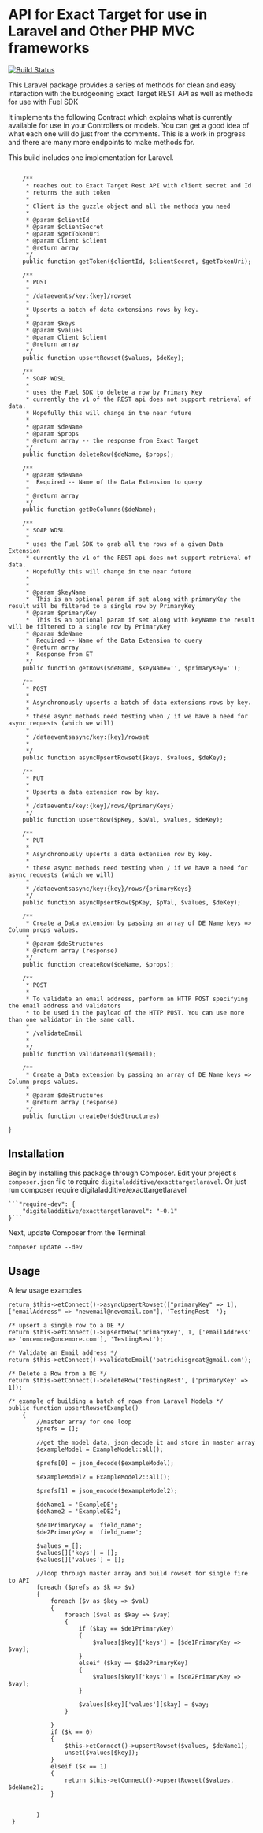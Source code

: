 # API for Exact Target for use in Laravel and Other PHP MVC frameworks

[![Build Status](https://travis-ci.org/JeffreyWay/Laravel-4-Generators.png?branch=master)](https://travis-ci.org/digitaladditive/exacttargetlaravel)

This Laravel package provides a series of methods for clean and easy interaction with the burdgeoning Exact Target REST API as well as methods for use with Fuel SDK

It implements the following Contract which explains what is currently available for use in your Controllers or models.
You can get a good idea of what each one will do just from the comments. 
This is a work in progress and there are many more endpoints to make methods for. 

This build includes one implementation for Laravel. 

```interface EtInterface {

    /**
     * reaches out to Exact Target Rest API with client secret and Id
     * returns the auth token
     *
     * Client is the guzzle object and all the methods you need
     *
     * @param $clientId
     * @param $clientSecret
     * @param $getTokenUri
     * @param Client $client
     * @return array
     */
    public function getToken($clientId, $clientSecret, $getTokenUri);

    /**
     * POST
     *
     * /dataevents/key:{key}/rowset
     *
     * Upserts a batch of data extensions rows by key.
     *
     * @param $keys
     * @param $values
     * @param Client $client
     * @return array
     */
    public function upsertRowset($values, $deKey);

    /**
     * SOAP WDSL
     *
     * uses the Fuel SDK to delete a row by Primary Key
     * currently the v1 of the REST api does not support retrieval of data.
     * Hopefully this will change in the near future
     *
     * @param $deName
     * @param $props
     * @return array -- the response from Exact Target
     */
	public function deleteRow($deName, $props);

    /**
     * @param $deName
     *  Required -- Name of the Data Extension to query
     *
     * @return array
     */
	public function getDeColumns($deName);

    /**
     * SOAP WDSL
     *
     * uses the Fuel SDK to grab all the rows of a given Data Extension
     * currently the v1 of the REST api does not support retrieval of data.
     * Hopefully this will change in the near future
     *
     *
     * @param $keyName
     *  This is an optional param if set along with primaryKey the result will be filtered to a single row by PrimaryKey
     * @param $primaryKey
     *  This is an optional param if set along with keyName the result will be filtered to a single row by PrimaryKey
     * @param $deName
     *  Required -- Name of the Data Extension to query
     * @return array
     *  Response from ET
     */
	public function getRows($deName, $keyName='', $primaryKey='');

    /**
     * POST
     *
     * Asynchronously upserts a batch of data extensions rows by key.
     *
     * these async methods need testing when / if we have a need for async requests (which we will)
     *
     * /dataeventsasync/key:{key}/rowset
     *
     */
	public function asyncUpsertRowset($keys, $values, $deKey);

    /**
     * PUT
     *
     * Upserts a data extension row by key.
     *
     * /dataevents/key:{key}/rows/{primaryKeys}
     */
	public function upsertRow($pKey, $pVal, $values, $deKey);

    /**
     * PUT
     *
     * Asynchronously upserts a data extension row by key.
     *
     * these async methods need testing when / if we have a need for async requests (which we will)
     *
     * /dataeventsasync/key:{key}/rows/{primaryKeys}
     */
	public function asyncUpsertRow($pKey, $pVal, $values, $deKey);

    /**
     * Create a Data extension by passing an array of DE Name keys => Column props values.
     *
     * @param $deStructures
     * @return array (response)
     */
	public function createRow($deName, $props);

    /**
     * POST
     *
     * To validate an email address, perform an HTTP POST specifying the email address and validators
     * to be used in the payload of the HTTP POST. You can use more than one validator in the same call.
     *
     * /validateEmail
     *
     */
	public function validateEmail($email);

    /**
     * Create a Data extension by passing an array of DE Name keys => Column props values.
     *
     * @param $deStructures
     * @return array (response)
     */
	public function createDe($deStructures)

}
```

## Installation


Begin by installing this package through Composer. Edit your project's `composer.json` file to require `digitaladditive/exacttargetlaravel`. Or just run composer require digitaladditive/exacttargetlaravel

	```"require-dev": {
		"digitaladditive/exacttargetlaravel": "~0.1"
	}```


Next, update Composer from the Terminal:

    composer update --dev


## Usage

A few usage examples

```/* asynchronously upsert a batch of Rows to a DE*/
return $this->etConnect()->asyncUpsertRowset(["primaryKey" => 1], ["emailAddress" => "newemail@newemail.com"], 'TestingRest  ');

/* upsert a single row to a DE */
return $this->etConnect()->upsertRow('primaryKey', 1, ['emailAddress' => 'oncemore@oncemore.com'], 'TestingRest');

/* Validate an Email address */
return $this->etConnect()->validateEmail('patrickisgreat@gmail.com');

/* Delete a Row from a DE */
return $this->etConnect()->deleteRow('TestingRest', ['primaryKey' => 1]);

/* example of building a batch of rows from Laravel Models */ 
public function upsertRowsetExample()
    {
        //master array for one loop
        $prefs = [];

        //get the model data, json decode it and store in master array
        $exampleModel = ExampleModel::all();

        $prefs[0] = json_decode($exampleModel);

        $exampleModel2 = ExampleModel2::all();

        $prefs[1] = json_encode($exampleModel2);

        $deName1 = 'ExampleDE';
        $deName2 = 'ExampleDE2';

        $de1PrimaryKey = 'field_name';
        $de2PrimaryKey = 'field_name';

        $values = [];
        $values[]['keys'] = [];
        $values[]['values'] = [];

        //loop through master array and build rowset for single fire to API
        foreach ($prefs as $k => $v)
        {
            foreach ($v as $key => $val)
            {
                foreach ($val as $kay => $vay)
                {
                    if ($kay == $de1PrimaryKey)
                    {
                        $values[$key]['keys'] = [$de1PrimaryKey => $vay];
                    }
                    elseif ($kay == $de2PrimaryKey)
                    {
                        $values[$key]['keys'] = [$de2PrimaryKey => $vay];
                    }

                    $values[$key]['values'][$kay] = $vay;
                }

            }
            if ($k == 0)
            {
                $this->etConnect()->upsertRowset($values, $deName1);
                unset($values[$key]);
            }
            elseif ($k == 1)
            {
                return $this->etConnect()->upsertRowset($values, $deName2);
            }


        }
 }
```